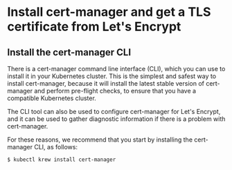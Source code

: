 # Install cert-manager and get a TLS certificate from Let's Encrypt


## Install the cert-manager CLI

There is a cert-manager command line interface (CLI), which you can use to install it in your Kubernetes cluster.
This is the simplest and safest way to install cert-manager,
because it will install the latest stable version of cert-manager
and perform pre-flight checks, to ensure that you have a compatible Kubernetes cluster.

The CLI tool can also be used to configure cert-manager for Let's Encrypt,
and it can be used to gather diagnostic information if there is a problem with cert-manager.

For these reasons, we recommend that you start by installing the cert-manager CLI, as follows:

```console
$ kubectl krew install cert-manager
```
